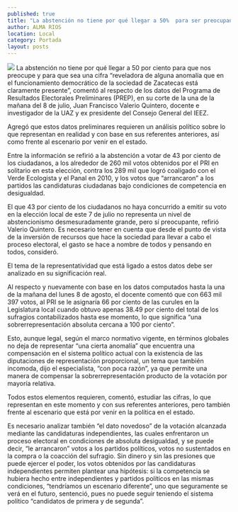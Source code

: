 ```yaml
---
published: true
title: "La abstención no tiene por qué llegar a 50%  para ser preocupante: Valerio Quintero"
author: ALMA RIOS
location: Local
category: Portada
layout: posts
---
```


![](http://i.imgur.com/CpLkQAQm.jpg)
La abstención no tiene por qué llegar a 50 por ciento para que nos preocupe y para que sea una cifra “reveladora de alguna anomalía que en el funcionamiento democrático de la sociedad de Zacatecas está claramente presente”, comentó al respecto de los datos del Programa de Resultados Electorales Preliminares (PREP), en su corte de la una de la mañana del 8 de julio, Juan Francisco Valerio Quintero, docente e investigador de la UAZ y ex presidente del Consejo General del IEEZ.

Agregó que estos datos preliminares requieren un análisis político sobre lo que representan en realidad y con base en sus referentes anteriores, así como frente al escenario por venir en el estado.

Entre la información se refirió a la abstención a votar de 43 por ciento de los ciudadanos, a los alrededor de 260 mil votos obtenidos por el PRI en solitario en esta elección, contra los 289 mil que logró coaligado con el Verde Ecologista y el Panal en 2010, y los votos que “arrancaron” a los partidos las candidaturas ciudadanas bajo condiciones de competencia en desigualdad.

El que 43 por ciento de los ciudadanos no haya concurrido a emitir su voto en la elección local de este 7 de julio no representa un nivel de abstencionismo desmesuradamente grande, pero sí preocupante, refirió Valerio Quintero. 
Es necesario tener en cuenta que desde el punto de vista de la inversión de recursos que hace la sociedad para llevar a cabo el proceso electoral, el gasto se hace a nombre de todos y pensando en todos, consideró. 

El tema de la representatividad que está ligado a estos datos debe ser analizado en su significación real. 

Al respecto y nuevamente con base en los datos computados hasta la una de la mañana del lunes 8 de agosto, el docente comentó que con 663 mil 397 votos, al PRI se le asignaría 66 por ciento de las curules en la Legislatura local cuando obtuvo apenas 38.49 por ciento del total de los sufragios contabilizados hasta ese momento, lo que significa “una sobrerrepresentación absoluta cercana a 100 por ciento”.

Esto, aunque legal, según el marco normativo vigente, en términos globales no deja de representar “una cierta anomalía” que encuentra una compensación en el sistema político actual con la existencia de las diputaciones de representación proporcional, un tema que también incomoda, dijo el especialista, “con poca razón”, ya que permite una manera de compensar la sobrerrepresentación producto de la votación por mayoría relativa.

Todos estos elementos requieren, comentó, estudiar las cifras, lo que representan en este momento y con sus referentes anteriores, pero también frente al escenario que está por venir en la política en el estado.

Es necesario analizar también “el dato novedoso” de la votación alcanzada mediante las candidaturas independientes, las cuales enfrentaron un proceso electoral en condiciones de absoluta desigualdad, y se puede decir, “le arrancaron” votos a los partidos políticos, votos no sustentados en la compra o la coacción del sufragio.
Sin dinero y sin las presiones que puede ejercer el poder, los votos obtenidos por las candidaturas independientes permiten plantear una hipótesis: si la competencia se hubiera hecho entre independientes y partidos políticos en las mismas condiciones, “tendríamos un escenario diferente”, uno que seguramente se verá en el futuro, sentenció, pues no puede seguir teniendo el sistema político “candidatos de primera y de segunda”.
